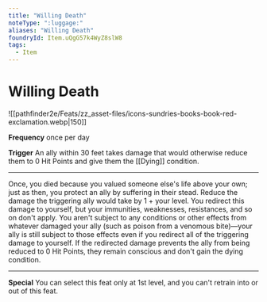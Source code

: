 ```yaml
---
title: "Willing Death"
noteType: ":luggage:"
aliases: "Willing Death"
foundryId: Item.uQgG57k4WyZ8slW8
tags:
  - Item
---
```


# Willing Death
![[pathfinder2e/Feats/zz_asset-files/icons-sundries-books-book-red-exclamation.webp|150]]

**Frequency** once per day

**Trigger** An ally within 30 feet takes damage that would otherwise reduce them to 0 Hit Points and give them the [[Dying]] condition.

* * *

Once, you died because you valued someone else's life above your own; just as then, you protect an ally by suffering in their stead. Reduce the damage the triggering ally would take by 1 + your level. You redirect this damage to yourself, but your immunities, weaknesses, resistances, and so on don't apply. You aren't subject to any conditions or other effects from whatever damaged your ally (such as poison from a venomous bite)—your ally is still subject to those effects even if you redirect all of the triggering damage to yourself. If the redirected damage prevents the ally from being reduced to 0 Hit Points, they remain conscious and don't gain the dying condition.

* * *

**Special** You can select this feat only at 1st level, and you can't retrain into or out of this feat.
